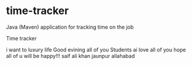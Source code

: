 # time-tracker
Java (Maven) application for tracking time on the job

Time tracker

 i want to luxury life Good evining all of you Students ai love all of you hope all of u will be happy!!!
 saif ali khan jaunpur allahabad

